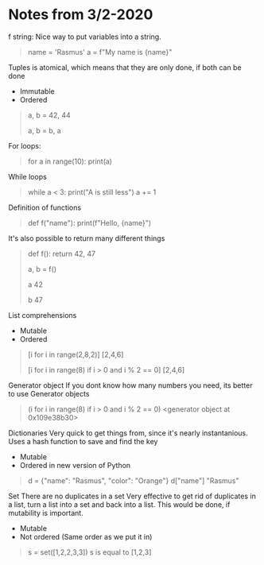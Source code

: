 # Notes from 3/2-2020

f string:
Nice way to put variables into a string.
> name = 'Rasmus'
>a = f"My name is {name}"


Tuples is atomical, which means that they are only done, if both can be done
- Immutable
- Ordered
> a, b = 42, 44
>
>a, b = b, a


For loops:
> for a in range(10):
>   print(a)

While loops
> while a < 3:
>   print("A is still less")
>   a += 1

Definition of functions

> def f("name"):
>   print(f"Hello, {name}")

It's also possible to return many different things
> def f():
>   return 42, 47
>
>a, b = f()
>
>a
>42
>
>b
>47

List comprehensions
- Mutable
- Ordered
> [i for i in range(2,8,2)]
>[2,4,6]
>
>[i for i in range(8) if i > 0 and i % 2 == 0]
>[2,4,6]

Generator object
If you dont know how many numbers you need, its better to use Generator objects
> (i for i in range(8) if i > 0 and i % 2 == 0)
> <generator object <genexpr> at 0x109e38b30>

Dictionaries
Very quick to get things from, since it's nearly instantanious.
Uses a hash function to save and find the key
- Mutable
- Ordered in new version of Python
> d = {"name": "Rasmus", "color": "Orange"}
>d["name"]
>"Rasmus"

Set
There are no duplicates in a set
Very effective to get rid of duplicates in a list, turn a list into a set and back into a list.
This would be done, if mutability is important.
- Mutable
- Not ordered (Same order as we put it in)
> s = set([1,2,2,3,3])
>s is equal to [1,2,3]

